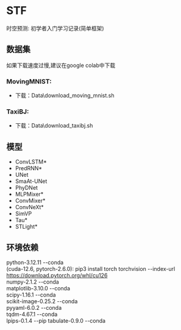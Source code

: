 # STF

时空预测: 初学者入门学习记录(简单框架)

## 数据集
如果下载速度过慢,建议在google colab中下载
### MovingMNIST:
- 下载：Data\download_moving_mnist.sh
### TaxiBJ:
- 下载：Data\download_taxibj.sh

## 模型
- ConvLSTM*
- PredRNN*
- UNet
- SmaAt-UNet
- PhyDNet
- MLPMixer*
- ConvMixer*
- ConvNeXt*
- SimVP
- Tau*
- STLight*

## 环境依赖
python-3.12.11 --conda  
(cuda-12.6, pytorch-2.6.0): pip3 install torch torchvision --index-url https://download.pytorch.org/whl/cu126  
numpy-2.1.2 --conda  
matplotlib-3.10.0 --conda  
scipy-1.16.1 --conda  
scikit-image-0.25.2 --conda  
pyyaml-6.0.2 --conda  
tqdm-4.67.1 --conda  
lpips-0.1.4 --pip
tabulate-0.9.0 --conda  